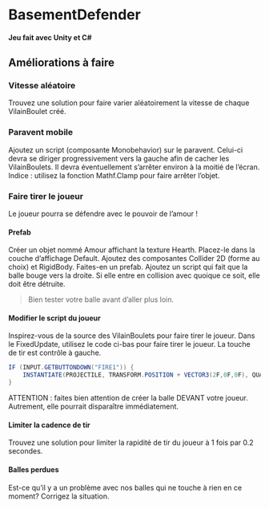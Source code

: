 # BasementDefender
#### Jeu fait avec Unity et C#

## Améliorations à faire
### Vitesse aléatoire
Trouvez une solution pour faire varier aléatoirement la vitesse de chaque VilainBoulet créé.
### Paravent mobile
Ajoutez un script (composante Monobehavior) sur le paravent. Celui-ci devra se diriger progressivement vers la gauche afin de cacher les VilainBoulets. Il devra éventuellement s’arrêter environ à la moitié de l’écran.
Indice : utilisez la fonction Mathf.Clamp pour faire arrêter l’objet.
### Faire tirer le joueur
Le joueur pourra se défendre avec le pouvoir de l’amour !

#### Prefab
Créer un objet nommé Amour affichant la texture Hearth. Placez-le dans la couche d’affichage Default. Ajoutez des composantes Collider 2D (forme au choix) et RigidBody. Faites-en un prefab.
Ajoutez un script qui fait que la balle bouge vers la droite. Si elle entre en collision avec quoique ce soit, elle doit être détruite.

> Bien tester votre balle avant d’aller plus loin.

#### Modifier le script du joueur
Inspirez-vous de la source des VilainBoulets pour faire tirer le joueur.
Dans le FixedUpdate, utilisez le code ci-bas pour faire tirer le joueur. La touche de tir est contrôle à gauche.
 
```csharp
IF (INPUT.GETBUTTONDOWN("FIRE1")) {
    INSTANTIATE(PROJECTILE, TRANSFORM.POSITION + VECTOR3(2F,0F,0F), QUATERNION.IDENTITY);
}
```
ATTENTION : faites bien attention de créer la balle DEVANT votre joueur. Autrement, elle pourrait disparaître immédiatement.


#### Limiter la cadence de tir
Trouvez une solution pour limiter la rapidité de tir du joueur à 1 fois par 0.2 secondes.

#### Balles perdues
Est-ce qu’il y a un problème avec nos balles qui ne touche à rien en ce moment? Corrigez la situation.
